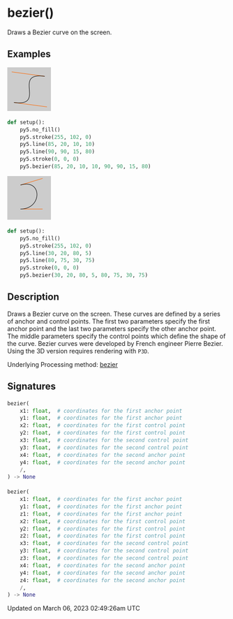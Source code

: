# bezier()

Draws a Bezier curve on the screen.

## Examples

<div class="example-table">

<div class="example-row"><div class="example-cell-image">

![example picture for bezier()](/images/reference/Sketch_bezier_0.png)

</div><div class="example-cell-code">

```python
def setup():
    py5.no_fill()
    py5.stroke(255, 102, 0)
    py5.line(85, 20, 10, 10)
    py5.line(90, 90, 15, 80)
    py5.stroke(0, 0, 0)
    py5.bezier(85, 20, 10, 10, 90, 90, 15, 80)
```

</div></div>

<div class="example-row"><div class="example-cell-image">

![example picture for bezier()](/images/reference/Sketch_bezier_1.png)

</div><div class="example-cell-code">

```python
def setup():
    py5.no_fill()
    py5.stroke(255, 102, 0)
    py5.line(30, 20, 80, 5)
    py5.line(80, 75, 30, 75)
    py5.stroke(0, 0, 0)
    py5.bezier(30, 20, 80, 5, 80, 75, 30, 75)
```

</div></div>

</div>

## Description

Draws a Bezier curve on the screen. These curves are defined by a series of anchor and control points. The first two parameters specify the first anchor point and the last two parameters specify the other anchor point. The middle parameters specify the control points which define the shape of the curve. Bezier curves were developed by French engineer Pierre Bezier. Using the 3D version requires rendering with `P3D`.

Underlying Processing method: [bezier](https://processing.org/reference/bezier_.html)

## Signatures

```python
bezier(
    x1: float,  # coordinates for the first anchor point
    y1: float,  # coordinates for the first anchor point
    x2: float,  # coordinates for the first control point
    y2: float,  # coordinates for the first control point
    x3: float,  # coordinates for the second control point
    y3: float,  # coordinates for the second control point
    x4: float,  # coordinates for the second anchor point
    y4: float,  # coordinates for the second anchor point
    /,
) -> None

bezier(
    x1: float,  # coordinates for the first anchor point
    y1: float,  # coordinates for the first anchor point
    z1: float,  # coordinates for the first anchor point
    x2: float,  # coordinates for the first control point
    y2: float,  # coordinates for the first control point
    z2: float,  # coordinates for the first control point
    x3: float,  # coordinates for the second control point
    y3: float,  # coordinates for the second control point
    z3: float,  # coordinates for the second control point
    x4: float,  # coordinates for the second anchor point
    y4: float,  # coordinates for the second anchor point
    z4: float,  # coordinates for the second anchor point
    /,
) -> None
```

Updated on March 06, 2023 02:49:26am UTC
